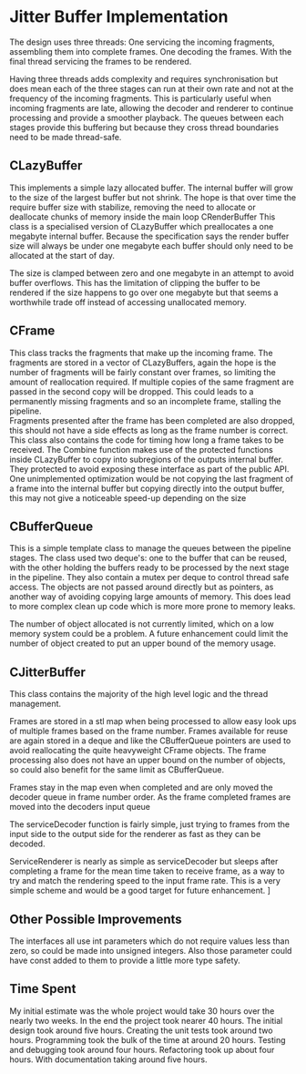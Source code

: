 # Jitter Buffer Implementation
The design uses three threads: One servicing the incoming fragments, assembling them into complete frames. One decoding the frames. With the final thread servicing the frames to be rendered. 

Having three threads adds complexity and requires synchronisation but does mean each of the three stages can run at their own rate and not at the frequency of the incoming fragments. This is particularly useful when incoming fragments are late, allowing the decoder and renderer to continue processing and provide a smoother playback. The queues between each stages provide this buffering but because they cross thread boundaries need to be made thread-safe.

## CLazyBuffer
This implements a simple lazy allocated buffer. The internal buffer will grow to the size of the largest buffer but not shrink. The hope is that over time the require buffer size with stabilize, removing the need to allocate or deallocate chunks of memory inside the main loop
CRenderBuffer
This class is a specialised version of CLazyBuffer which preallocates a one megabyte internal buffer. Because the specification says the render buffer size will always be under one megabyte each buffer should only need to be allocated at the start of day.

The size is clamped between zero and one megabyte in an attempt to avoid buffer overflows. This has the limitation of clipping the buffer to be rendered if the size happens to go over one megabyte but that seems a worthwhile trade off instead of accessing unallocated memory.  

## CFrame
This class tracks the fragments that make up the incoming frame. The fragments are stored in a vector of CLazyBuffers, again the hope is the number of fragments will be fairly constant  over frames, so limiting the amount of reallocation required. 
If multiple copies of the same fragment are passed in the second copy will be dropped. This could leads to a permanently missing fragments and so an incomplete frame, stalling the pipeline.   
Fragments presented after the frame has been completed are also dropped, this should not have a side effects as long as the frame number is correct.
This class also contains the code for timing how long a frame takes to be received. 
The Combine function makes use of the protected functions inside CLazyBuffer to copy into subregions of the outputs internal buffer. They protected to avoid exposing these interface as part of the public API. 
One unimplemented optimization would be not copying the last fragment of a frame into the internal buffer but copying directly into the output buffer, this may not give a noticeable speed-up depending on the size 

## CBufferQueue
This is a simple template class to manage the queues between the pipeline stages. The class used two deque's: one to the buffer that can be reused, with the other holding the buffers ready to be processed by the next stage in the pipeline. They also contain a mutex per deque to control thread safe access. 
The objects are not passed around directly but as pointers, as another way of avoiding copying large  amounts of memory. This does lead to more complex clean up code which is more more prone to memory leaks. 

The number of object allocated is not currently limited, which on a low memory system could be a problem. A future enhancement could limit the number of object created to put an upper bound of the memory usage.

## CJitterBuffer
This class contains the majority of the high level logic and the thread management.

Frames are stored in a stl map when being processed to allow easy look ups of multiple frames based on the frame number. Frames available for reuse are again stored in a deque and like the CBufferQueue pointers are used to avoid reallocating the quite heavyweight CFrame objects. The frame processing also does not have an upper bound on the number of objects, so could also benefit for the same limit as CBufferQueue.

Frames stay in the map even when completed and are only moved the decoder queue in frame number order. As the frame completed frames are moved into the decoders input queue 

The serviceDecoder function is fairly simple, just trying to frames from the input side to the output side for the renderer as fast as they can be decoded.  

ServiceRenderer is nearly as simple as serviceDecoder but sleeps after completing a frame for the mean time taken to receive frame, as a way to try and match the rendering speed to the input frame rate. This is a very simple scheme and would be a good target for future enhancement.
]
## Other Possible Improvements
The interfaces all use int parameters which do not require values less than zero, so could be made into unsigned integers. Also those parameter could have const added to them to provide a little more type safety.

## Time Spent
My initial estimate was the whole project would take 30 hours over the nearly two weeks. In the end the project took nearer 40 hours.
The initial design took around five hours. Creating the unit tests took around two hours. Programming took the bulk of the time at around 20 hours. Testing and debugging took around four hours. Refactoring took up about four hours. With documentation taking around five hours.
